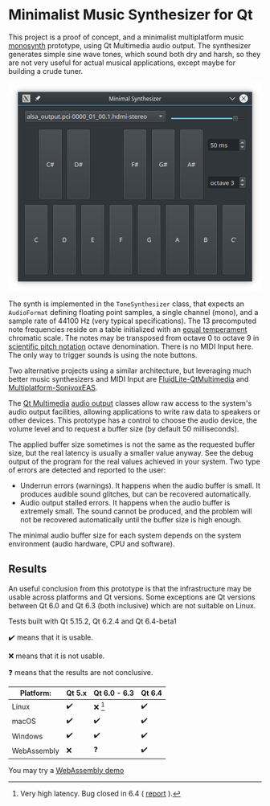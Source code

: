 # Minimalist Music Synthesizer for Qt

This project is a proof of concept, and a minimalist multiplatform music [monosynth](https://en.wikipedia.org/wiki/Polyphony_and_monophony_in_instruments#Monophonic) prototype, using Qt Multimedia audio output. The synthesizer generates simple sine wave tones, which sound both dry and harsh, so they are not very useful for actual musical applications, except maybe for building a crude tuner.

![Screenshot](screenshot.png)

The synth is implemented in the `ToneSynthesizer` class, that expects an `AudioFormat` defining floating point samples, a single channel (mono), and a sample rate of 44100 Hz (very typical specifications). The 13 precomputed note frequencies reside on a table initialized with an [equal temperament](https://en.wikipedia.org/wiki/Equal_temperament#Twelve-tone_equal_temperament) chromatic scale. The notes may be transposed from octave 0 to octave 9 in [scientific pitch notation](https://en.wikipedia.org/wiki/Scientific_pitch_notation) octave denomination.
There is no MIDI Input here. The only way to trigger sounds is using the note buttons.

Two alternative projects using a similar architecture, but leveraging much better music synthesizers and MIDI Input are [FluidLite-QtMultimedia](https://github.com/pedrolcl/fluidlite-qtmultimedia) and [Multiplatform-SonivoxEAS](https://github.com/pedrolcl/multiplatform-sonivoxeas).

The [Qt Multimedia](https://doc.qt.io/qt-6.2/multimediaoverview.html) [audio output](https://doc.qt.io/qt-6.2/audiooverview.html#low-level-audio-playback-and-recording) classes allow raw access to the system's audio output facilities, allowing applications to write raw data to speakers or other devices. This prototype has a control to choose the audio device, the volume level and to request a buffer size (by default 50 milliseconds).

The applied buffer size sometimes is not the same as the requested buffer size, but the real latency is usually a smaller value anyway. See the debug output of the program for the real values achieved in your system. Two type of errors are detected and reported to the user:

* Underrun errors (warnings). It happens when the audio buffer is small. It  produces audible sound glitches, but can be recovered automatically.
* Audio output stalled errors. It happens when the audio buffer is extremely small. The sound cannot be produced, and the problem will not be recovered automatically until the buffer size is high enough.

The minimal audio buffer size for each system depends on the system environment (audio hardware, CPU and software).

## Results

An useful conclusion from this prototype is that the infrastructure may be usable across platforms and Qt versions. Some exceptions are Qt versions between Qt 6.0 and Qt 6.3 (both inclusive) which are not suitable on Linux.

Tests built with Qt 5.15.2, Qt 6.2.4 and Qt 6.4-beta1

:heavy_check_mark: means that it is usable.

:x: means that it is not usable.

:question: means that the results are not conclusive.

| Platform:      | Qt 5.x             | Qt 6.0 - 6.3       | Qt 6.4             |
| -------------- | ------------------ | ------------------ | ------------------ |
| Linux          | :heavy_check_mark: | :x: [^1]           | :heavy_check_mark: |
| macOS          | :heavy_check_mark: | :heavy_check_mark: | :heavy_check_mark: |
| Windows        | :heavy_check_mark: | :heavy_check_mark: | :heavy_check_mark: |
| WebAssembly    | :x:                | :question:         | :heavy_check_mark: |

[^1]: Very high latency. Bug closed in 6.4 ( [report](https://bugreports.qt.io/browse/QTBUG-101169) ).

You may try a [WebAssembly demo](pedrolcl.github.io/minisynth-qt/)
